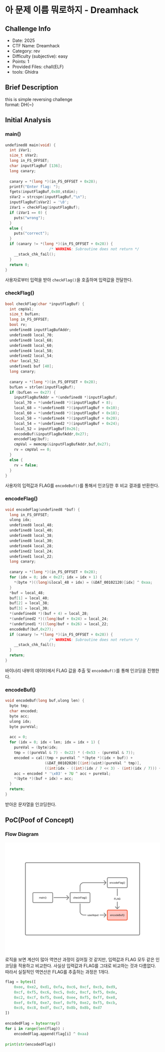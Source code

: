 # 아 문제 이름 뭐로하지 - Dreamhack
## Challenge Info
- Date: 2025
- CTF Name: Dreamhack
- Category: rev
- Difficulty (subjective): easy
- Points: 1
- Provided Files: chall(ELF)
- tools: Ghidra
## Brief Description
this is simple reversing challenge  
format: DH{~}
## Initial Analysis
### main()
``` c
undefined8 main(void) {
  int iVar1;
  size_t sVar2;
  long in_FS_OFFSET;
  char inputFlagBuf [136];
  long canary;
  
  canary = *(long *)(in_FS_OFFSET + 0x28);
  printf("Enter flag: ");
  fgets(inputFlagBuf,0x80,stdin);
  sVar2 = strcspn(inputFlagBuf,"\n");
  inputFlagBuf[sVar2] = '\0';
  iVar1 = checkFlag(inputFlagBuf);
  if (iVar1 == 0) {
    puts("wrong");
  }
  else {
    puts("correct");
  }
  if (canary != *(long *)(in_FS_OFFSET + 0x28)) {
                    /* WARNING: Subroutine does not return */
    __stack_chk_fail();
  }
  return 0;
}
```
사용자로부터 입력을 받아 `checkFlag()`을 호출하며 입력값을 전달한다.  
### checkFlag()
``` c
bool checkFlag(char *inputFlagBuf) {
  int cmpVal;
  size_t bufLen;
  long in_FS_OFFSET;
  bool rv;
  undefined8 inputFlagBufAddr;
  undefined8 local_70;
  undefined8 local_68;
  undefined8 local_60;
  undefined4 local_58;
  undefined2 local_54;
  char local_52;
  undefined1 buf [40];
  long canary;
  
  canary = *(long *)(in_FS_OFFSET + 0x28);
  bufLen = strlen(inputFlagBuf);
  if (bufLen == 0x27) {
    inputFlagBufAddr = *(undefined8 *)inputFlagBuf;
    local_70 = *(undefined8 *)(inputFlagBuf + 8);
    local_68 = *(undefined8 *)(inputFlagBuf + 0x10);
    local_60 = *(undefined8 *)(inputFlagBuf + 0x18);
    local_58 = *(undefined4 *)(inputFlagBuf + 0x20);
    local_54 = *(undefined2 *)(inputFlagBuf + 0x24);
    local_52 = inputFlagBuf[0x26];
    encodeBuf(&inputFlagBufAddr,0x27);
    encodeFlag(buf);
    cmpVal = memcmp(&inputFlagBufAddr,buf,0x27);
    rv = cmpVal == 0;
  }
  else {
    rv = false;
  }
}
```
사용자의 입력값과 FLAG를 `encodeBuf()`를 통해서 인코딩한 후 비교 결과를 반환한다.  
### encodeFlag()
``` c
void encodeFlag(undefined8 *buf) {
  long in_FS_OFFSET;
  ulong idx;
  undefined8 local_48;
  undefined8 local_40;
  undefined8 local_38;
  undefined8 local_30;
  undefined4 local_28;
  undefined2 local_24;
  undefined1 local_22;
  long canary;
  
  canary = *(long *)(in_FS_OFFSET + 0x28);
  for (idx = 0; idx < 0x27; idx = idx + 1) {
    *(byte *)((long)&local_48 + idx) = (&DAT_00102120)[idx] ^ 0xaa;
  }
  *buf = local_48;
  buf[1] = local_40;
  buf[2] = local_38;
  buf[3] = local_30;
  *(undefined4 *)(buf + 4) = local_28;
  *(undefined2 *)((long)buf + 0x24) = local_24;
  *(undefined1 *)((long)buf + 0x26) = local_22;
  encodeBuf(buf,0x27);
  if (canary != *(long *)(in_FS_OFFSET + 0x28)) {
                    /* WARNING: Subroutine does not return */
    __stack_chk_fail();
  }
  return;
}
```
바이너리 내부의 데이터에서 FLAG 값을 추출 및 `encodeBuf()`를 통해 인코딩을 진행한다.  
### encodeBuf()
``` c
void encodeBuf(long buf,ulong len) {
  byte tmp;
  char encoded;
  byte acc;
  ulong idx;
  byte pureVal;
  
  acc = 0;
  for (idx = 0; idx < len; idx = idx + 1) {
    pureVal = (byte)idx;
    tmp = ((pureVal & 7) - 0x22) * (-0x53 - (pureVal & 7));
    encoded = cal((tmp + pureVal ^ *(byte *)(idx + buf)) +
                  (&DAT_00102020)[(int)(uint)(pureVal ^ tmp)],
                  ((int)idx - ((int)(idx / 7 << 3) - (int)(idx / 7))) + 3);
    acc = encoded * '\x03' + 7U ^ acc + pureVal;
    *(byte *)(buf + idx) = acc;
  }
  return;
}
```
받아온 문자열을 인코딩한다.  
## PoC(Poof of Concept)
### Flow Diagram
![](./../../Resources/images/아_문제_이름_뭐로하지-FlowDiagram.png "흐름도")
로직을 보면 계산이 많아 역연산 과정이 길어질 것 같지만, 입력값과 FLAG 모두 같은 인코딩을 적용하고 비교한다. 사실상 입력값과 FLAG를 그대로 비교하는 것과 다름없다. 따라서 실질적인 역연산은 FLAG를 추출하는 과정은 1개다. 
``` python
flag = bytes([
    0xee, 0xe2, 0xd1, 0xfa, 0xc6, 0xcf, 0xcb, 0xd9,
    0xcf, 0xf5, 0xc6, 0xc5, 0xdc, 0xcf, 0xf5, 0xde,
    0xc2, 0xcf, 0xf5, 0xed, 0xee, 0xf5, 0xff, 0xe8,
    0xef, 0xf8, 0xe7, 0xef, 0xf9, 0xe2, 0xf5, 0xcb,
    0xc6, 0xc8, 0xdf, 0xc7, 0x8b, 0x8b, 0xd7
])

encodedFlag = bytearray()
for i in range(len(flag)) :
    encodedFlag.append(flag[i] ^ 0xaa)

print(str(encodedFlag))
```